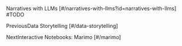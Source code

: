Narratives with LLMs [#/narratives-with-llms?id=narratives-with-llms] #TODO

PreviousData Storytelling [#/data-storytelling]

NextInteractive Notebooks: Marimo [#/marimo]